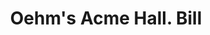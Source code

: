 ---
doi: 10.7916/D8TM8P57
date_other: '1890'
date_other_textual: 1890-1899
form: printed ephemera
genre:
- Invoices
name:
- Oehm's Acme Hall
object_in_context_url: https://biggert.cul.columbia.edu/items/view/ave_biggert_00557
subject_hierarchical_geographic:
- Baltimore, Maryland, United States
subject_name:
- Oehm's Acme Hall
title: Oehm's Acme Hall. Bill
sort_title: Oehm's Acme Hall. Bill
call_number: ave_biggert_00557
coordinates:
- 39.28333333333333,-76.61666666666666
pid: ave_biggert_00557
identifiers: ave_biggert_00557
canvas_id: ldpd:395830
permalink: "/items/ave_biggert_00557/"
layout: iiif-image-page
---
